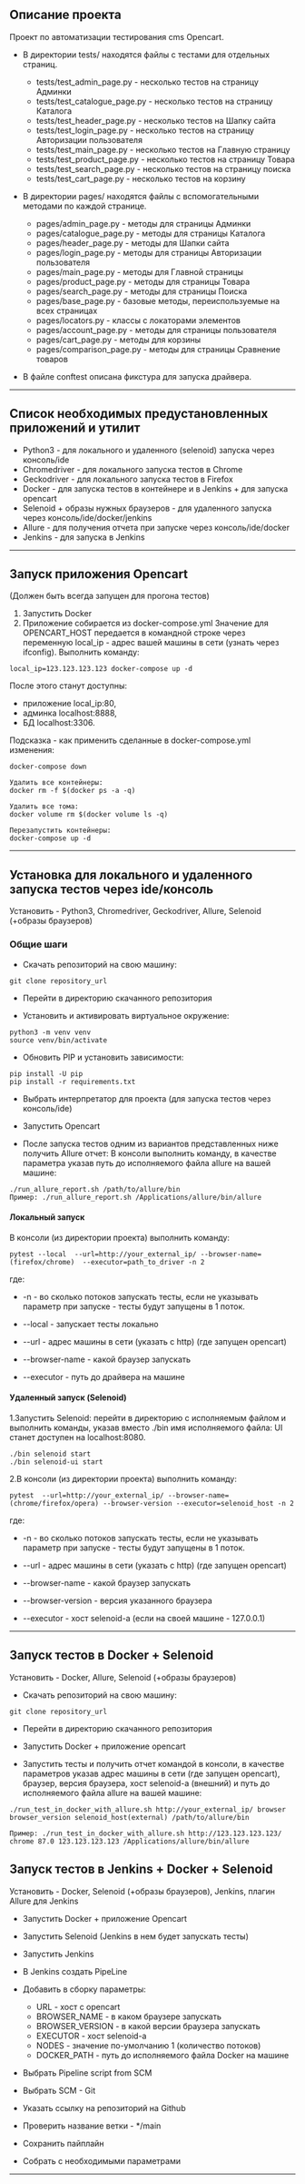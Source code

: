 ## Описание проекта

Проект по автоматизации тестирования cms Opencart.


+ В директории tests/ находятся файлы с тестами для отдельных страниц.
  
  - tests/test_admin_page.py - несколько тестов на страницу Админки
  - tests/test_catalogue_page.py - несколько тестов на страницу Каталога
  - tests/test_header_page.py - несколько тестов на Шапку сайта
  - tests/test_login_page.py - несколько тестов на страницу Авторизации пользователя
  - tests/test_main_page.py - несколько тестов на Главную страницу
  - tests/test_product_page.py - несколько тестов на страницу Товара
  - tests/test_search_page.py - несколько тестов на страницу поиска
  - tests/test_cart_page.py - несколько тестов на корзину

+ В директории pages/ находятся файлы с вспомогательными методами по каждой странице.

  - pages/admin_page.py - методы для страницы Админки
  - pages/catalogue_page.py - методы для страницы Каталога
  - pages/header_page.py - методы для Шапки сайта
  - pages/login_page.py - методы для страницы Авторизации пользователя
  - pages/main_page.py - методы для Главной страницы
  - pages/product_page.py - методы для страницы Товара
  - pages/search_page.py - методы для страницы Поиска
  - pages/base_page.py - базовые методы, переиспользуемые на всех страницах
  - pages/locators.py - классы с локаторами элементов
  - pages/account_page.py - методы для страницы пользователя
  - pages/cart_page.py - методы для корзины
  - pages/comparison_page.py - методы для страницы Сравнение товаров

+ В файле conftest описана фикстура для запуска драйвера.
____

## Список необходимых предустановленных приложений и утилит

- Python3 - для локального и удаленного (selenoid) запуска через консоль/ide
- Chromedriver - для локального запуска тестов в Chrome
- Geckodriver - для локального запуска тестов в Firefox
- Docker - для запуска тестов в контейнере и в Jenkins + для запуска opencart
- Selenoid + образы нужных браузеров - для удаленного запуска через консоль/ide/docker/jenkins
- Allure - для получения отчета при запуске через консоль/ide/docker
- Jenkins - для запуска в Jenkins
____

## Запуск приложения Opencart
(Должен быть всегда запущен для прогона тестов)

1. Запустить Docker
2. Приложение собирается из docker-compose.yml
Значение для OPENCART_HOST передается в командной строке через переменную local_ip - адрес вашей машины в сети
(узнать через ifconfig).
Выполнить команду:

```
local_ip=123.123.123.123 docker-compose up -d
```
После этого станут доступны: 
- приложение local_ip:80,
- админка localhost:8888,
- БД localhost:3306.


Подсказка - как применить сделанные в docker-compose.yml изменения:
```
docker-compose down 

Удалить все контейнеры:
docker rm -f $(docker ps -a -q)

Удалить все тома:
docker volume rm $(docker volume ls -q)

Перезапустить контейнеры:
docker-compose up -d

```

______

## Установка для локального и удаленного запуска тестов через ide/консоль
Установить - Python3, Chromedriver, Geckodriver, Allure, Selenoid (+образы браузеров)


### Общие шаги
- Скачать репозиторий на свою машину:

```
git clone repository_url
```

- Перейти в директорию скачанного репозитория

- Установить и активировать виртуальное окружение:

```
python3 -m venv venv
source venv/bin/activate
```
- Обновить PIP и установить зависимости:

```
pip install -U pip
pip install -r requirements.txt
```

- Выбрать интерпретатор для проекта (для запуска тестов через консоль/ide)

- Запустить Opencart

- После запуска тестов одним из вариантов представленных ниже получить Allure отчет:
В консоли выполнить команду, в качестве параметра указав путь до исполняемого файла allure на вашей машине:

```
./run_allure_report.sh /path/to/allure/bin
Пример: ./run_allure_report.sh /Applications/allure/bin/allure
```


#### Локальный запуск

В консоли (из директории проекта) выполнить команду:

```
pytest --local  --url=http://your_external_ip/ --browser-name=(firefox/chrome)  --executor=path_to_driver -n 2
```
где:

- -n - во сколько потоков запускать тесты, если не указывать параметр при запуске - тесты будут запущены в 1 поток.

- --local - запускает тесты локально

- --url - адрес машины в сети (указать с http) (где запущен opencart)

- --browser-name - какой браузер запускать

- --executor - путь до драйвера на машине  



#### Удаленный запуск (Selenoid)

1.Запустить Selenoid:
перейти в директорию с исполняемым файлом и выполнить команды, указав вместо ./bin имя исполняемого файла:
UI станет доступен на localhost:8080.
```
./bin selenoid start
./bin selenoid-ui start
```

2.В консоли (из директории проекта) выполнить команду:

```
pytest  --url=http://your_external_ip/ --browser-name=(chrome/firefox/opera) --browser-version --executor=selenoid_host -n 2
```
где:

- -n - во сколько потоков запускать тесты, если не указывать параметр при запуске - тесты будут запущены в 1 поток.

- --url - адрес машины в сети (указать с http) (где запущен opencart)

- --browser-name - какой браузер запускать

- --browser-version - версия указанного браузера

- --executor - хост selenoid-а (если на своей машине - 127.0.0.1)
____



## Запуск тестов в Docker + Selenoid
Установить - Docker, Allure, Selenoid (+образы браузеров)

- Скачать репозиторий на свою машину:

```
git clone repository_url
```

- Перейти в директорию скачанного репозитория


- Запустить Docker + приложение opencart

- Запустить тесты и получить отчет командой в консоли, в качестве параметров указав 
адрес машины в сети (где запущен opencart), 
браузер, версия браузера, хост selenoid-а (внешний)
и путь до исполняемого файла allure на вашей машине:

```
./run_test_in_docker_with_allure.sh http://your_external_ip/ browser browser_version selenoid_host(external) /path/to/allure/bin

Пример: ./run_test_in_docker_with_allure.sh http://123.123.123.123/ chrome 87.0 123.123.123.123 /Applications/allure/bin/allure
```

## Запуск тестов в Jenkins + Docker + Selenoid
Установить - Docker, Selenoid (+образы браузеров), Jenkins, плагин Allure для Jenkins

- Запустить Docker + приложение Opencart

- Запустить Selenoid (Jenkins в нем будет запускать тесты)

- Запустить Jenkins

- В Jenkins создать PipeLine

- Добавить в сборку параметры:
  + URL - хост с opencart
  + BROWSER_NAME  - в каком браузере запускать
  + BROWSER_VERSION - в какой версии браузера запускать
  + EXECUTOR - хост selenoid-а
  + NODES - значение по-умолчанию 1 (количество потоков)
  + DOCKER_PATH - путь до исполняемого файла Docker на машине
  
- Выбрать Pipeline script from SCM

- Выбрать SCM - Git

- Указать ссылку на репозиторий на Github

- Проверить название ветки - */main

- Сохранить пайплайн

- Собрать с необходимыми параметрами 
____
